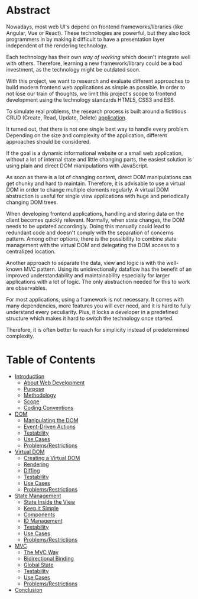 # Abstract

Nowadays, most web UI's depend on frontend frameworks/libraries (like Angular, Vue or React). These technologies are powerful, but they also lock programmers in by making it difficult to have a presentation layer independent of the rendering technology.

Each technology has their own _way of working_ which doesn't integrate well with others. Therefore, learning a new framework/library could be a bad investment, as the technology might be outdated soon.

With this project, we want to research and evaluate different approaches to build modern frontend web applications as simple as possible. In order to not lose our train of thoughts, we limit this project's scope to frontend development using the technology standards HTML5, CSS3 and ES6.

To simulate real problems, the research process is built around a fictitious CRUD (Create, Read, Update, Delete) [application](../huerto).

It turned out, that there is not one single best way to handle every problem. Depending on the size and complexity of the application, different approaches should be considered.

If the goal is a dynamic informational website or a small web application, without a lot of internal state and little changing parts, the easiest solution is using plain and direct DOM manipulations with JavaScript.

As soon as there is a lot of changing content, direct DOM manipulations can get chunky and hard to maintain. Therefore, it is advisable to use a virtual DOM in order to change multiple elements regularly. A virtual DOM abstraction is useful for single view applications with huge and periodically changing DOM trees.

When developing frontend applications, handling and storing data on the client becomes quickly relevant. Normally, when state changes, the DOM needs to be updated accordingly. Doing this manually could lead to redundant code and doesn't comply with the separation of concerns pattern. Among other options, there is the possibility to combine state management with the virtual DOM and delegating the DOM access to a centralized location.

Another approach to separate the data, view and logic is with the well-known MVC pattern. Using its unidirectionally dataflow has the benefit of an improved understandability and maintainability especially for larger applications with a lot of logic. The only abstraction needed for this to work are observables.

For most applications, using a framework is not necessary. It comes with many dependencies, more features you will ever need, and it is hard to fully understand every peculiarity. Plus, it locks a developer in a predefined structure which makes it hard to switch the technology once started.

Therefore, it is often better to reach for simplicity instead of predetermined complexity.

# Table of Contents

* [Introduction](01-Introduction.md)
  * [About Web Development](01-Introduction.md#about-web-development)
  * [Purpose](01-Introduction.md#purpose)
  * [Methodology](01-Introduction.md#methodology)
  * [Scope](01-Introduction.md#scope)
  * [Coding Conventions](01-Introduction.md#coding-conventions)
* [DOM](02-DOM.md)
  * [Manipulating the DOM](02-DOM.md#manipulating-the-dom)
  * [Event-Driven Actions](02-DOM.md#event-driven-actions)
  * [Testability](02-DOM.md#testability)
  * [Use Cases](02-DOM.md#use-cases)
  * [Problems/Restrictions](02-DOM.md#problems--restrictions)
* [Virtual DOM](03-Virtual-DOM.md)
  * [Creating a Virtual DOM](03-Virtual-DOM.md#creating-a-virtual-dom)
  * [Rendering](03-Virtual-DOM.md#rendering)
  * [Diffing](03-Virtual-DOM.md#diffing)
  * [Testability](03-Virtual-DOM.md#testability)
  * [Use Cases](03-Virtual-DOM.md#use-cases)
  * [Problems/Restrictions](03-Virtual-DOM.md#problems--restrictions)
* [State Management](04-State-Management.md)
  * [State Inside the View](04-State-Management.md#state-inside-the-view)
  * [Keep it Simple](04-State-Management.md#keep-it-simple)
  * [Components](04-State-Management.md#components)
  * [ID Management](04-State-Management.md#id-management)
  * [Testability](04-State-Management.md#testability)
  * [Use Cases](04-State-Management.md#use-cases)
  * [Problems/Restrictions](04-State-Management.md#problems--restrictions)
* [MVC](05-MVC.md)
  * [The MVC Way](05-MVC.md#the-mvc-way)
  * [Bidirectional Binding](05-MVC.md#bidirectional-binding)
  * [Global State](05-MVC.md#global-state)
  * [Testability](05-MVC.md#testability)
  * [Use Cases](05-MVC.md#use-cases)
  * [Problems/Restrictions](05-MVC.md#problems--restrictions)
* [Conclusion](06-Conclusion.md)
